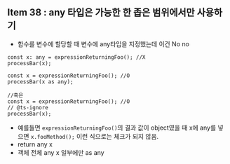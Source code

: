 ## Item 38 : any 타입은 가능한 한 좁은 범위에서만 사용하기

- 함수를 변수에 할당할 때 변수에 any타입을 지정했는데 이건 No no

```tsx
const x: any = expressionReturningFoo(); //X
processBar(x);

const x = expressionReturningFoo(); //O
processBar(x as any);

//혹은
const x = expressionReturningFoo(); //O
// @ts-ignore
processBar(x);
```

- 예를들면 `expressionReturningFoo()`의 결과 값이 object였을 때 x에 any를 넣으면 `x.fooMethod();` 이런 식으로는 체크가 되지 않음.
- return any x
- 객체 전체 any x 일부에만 as any